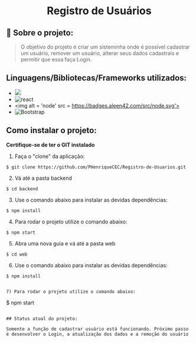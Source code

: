 <h1 align="center"> Registro de Usuários </h1>

## 🔖 Sobre o projeto:

> O objetivo do projeto é criar um sisteminha onde é possível cadastrar um usuário, remover um usuário, alterar seus dados cadastrais e permitir que essa faça Login.

## Linguagens/Bibliotecas/Frameworks utilizados:

* <img src = 'https://badges.aleen42.com/src/javascript.svg'> 
*  <img alt = 'react' src = "https://badges.aleen42.com/src/react.svg">
* <img alt = 'node' src = https://badges.aleen42.com/src/node.svg'>
* ![Bootstrap](https://img.shields.io/badge/bootstrap-%23563D7C.svg?style=for-the-badge&logo=bootstrap&logoColor=white)

## Como instalar o projeto:
**Certifique-se de ter o GIT instalado**

1) Faça o "clone" da aplicação:
```
$ git clone https://github.com/PHenriqueCEC/Registro-de-Usuarios.git
```

2) Vá até a pasta backend
```
$ cd backend
```

3) Use o comando abaixo para instalar as devidas dependências: 

```
$ npm install
```

4) Para rodar o projeto utilize o comando abaixo:

```
$ npm start
```

5) Abra uma nova guia e vá até a pasta web

```
$ cd web
```

6) Use o comando abaixo para instalar as devidas dependências: 

```
$ npm install
```

```

7) Para rodar o projeto utilize o comando abaixo:

```
$ npm start
```

## Status atual do projeto:

Somente a função de cadastrar usuário está funcionando. Próximo passo é desenvolver o Login, a atualização dos dados e a remoção do usuário 
